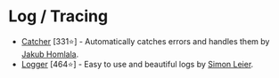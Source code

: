 # Log / Tracing

- [Catcher](https://github.com/jhomlala/catcher) [331⭐] - Automatically catches errors and handles them by [Jakub Homlala](https://github.com/jhomlala).
- [Logger](https://github.com/leisim/logger) [464⭐] - Easy to use and beautiful logs by [Simon Leier](https://github.com/leisim).
